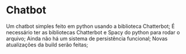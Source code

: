 # Chatbot
Um chatbot simples feito em python usando a biblioteca Chatterbot;
É necessário ter as bibliotecas Chatterbot e Spacy do python para rodar o arquivo;
Ainda não há um sistema de persistência funcional;
Novas atualizações da build serão feitas;
